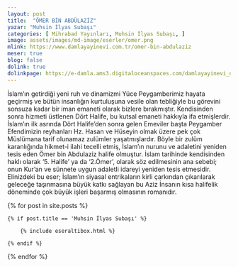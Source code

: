 ```yaml
---
layout: post
title:  "ÖMER BİN ABDÜLAZİZ"
yazar: "Muhsin İlyas Subaşı"
categories: [ Mihrabad Yayınları, Muhsin İlyas Subaşı, ]
image: assets/images/md-image/eserler/omer.png
mlink: https://www.damlayayinevi.com.tr/omer-bin-abdulaziz
meser: true
blog: false
dolink: true
dolinkpage: https://e-damla.ams3.digitaloceanspaces.com/damlayayinevi_ornek_sayfalar/9786056846281/index.html
---
```


İslam’ın getirdiği yeni ruh ve dinamizmi Yüce Peygamberimiz hayata geçirmiş ve bütün insanlığın kurtuluşuna vesile olan tebliğiyle bu görevini sonsuza kadar bir iman emaneti olarak bizlere bırakmıştır. Kendisinden sonra hizmeti üstlenen Dört Halife, bu kutsal emaneti hakkıyla ifa etmişlerdir. İslam’ın ilk asrında Dört Halife’den sonra gelen Emeviler başta Peygamber Efendimizin reyhanları Hz. Hasan ve Hüseyin olmak üzere pek çok Müslümana tarif olunamaz zulümler yaşatmışlardır. Böyle bir zulüm karanlığında hikmet-i ilahi tecelli etmiş, İslam’ın nurunu ve adaletini yeniden tesis eden Ömer bin Abdulaziz halife olmuştur. İslam tarihinde kendisinden haklı olarak ‘5. Halife’ ya da ‘2.Ömer’, olarak söz edilmesinin ana sebebi; onun Kur’an ve sünnete uygun adaletli idareyi yeniden tesis etmesidir. Elinizdeki bu eser; İslam’ın siyasal entrikaların kirli çarkından çıkarılarak geleceğe taşınmasına büyük katkı sağlayan bu Aziz İnsanın kısa halifelik döneminde çok büyük işleri başarmış olmasının romanıdır.



{% for post in site.posts %}

    {% if post.title == 'Muhsin İlyas Subaşı' %}

        {% include eseraltibox.html %}

    {% endif %}

{% endfor %}
